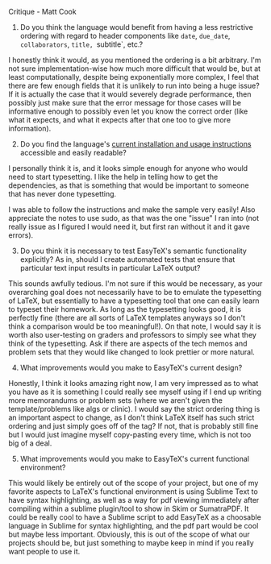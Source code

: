 Critique - Matt Cook


1) Do you think the language would benefit from having a less restrictive ordering with regard to header components like `date`, `due_date`, `collaborators`, `title, `subtitle`, etc.?

I honestly think it would, as you mentioned the ordering is a bit arbitrary. 
I'm not sure implementation-wise how much more difficult that would be, 
but at least computationally, despite being exponentially more complex,
I feel that there are few enough fields that it is unlikely to run into being a huge issue?
If it is actually the case that it would severely degrade performance, then possibly just make
sure that the error message for those cases will be informative enough to possibly even let you
know the correct order (like what it expects, and what it expects after that one too to give more information).


2) Do you find the language's [current installation and usage instructions](https://github.com/PaulDapolito/EasyTeX/blob/master/README.md) accessible and easily readable?

I personally think it is, and it looks simple enough for anyone who would need to start typesetting. I like the help
in telling how to get the dependencies, as that is something that would be important to someone that has never done
typesetting. 

I was able to follow the instructions and make the sample very easily! Also appreciate the notes to use sudo,
as that was the one "issue" I ran into (not really issue as I figured I would need it, but first ran without it
and it gave errors).

3) Do you think it is necessary to test EasyTeX's semantic functionality explicitly? As in, should I create automated tests that ensure that particular text input results in particular LaTeX output?

This sounds awfully tedious. I'm not sure if this would be necessary, as your overarching goal does not necessarily
have to be to emulate the typesetting of LaTeX, but essentially to have a typesetting tool that one can easily learn
to typeset their homework. As long as the typesetting looks good, it is perfectly fine (there are all sorts of LaTeX
templates anyways so I don't think a comparison would be too meaningful!). On that note, I would say it is worth also
user-testing on graders and professors to simply see what they think of the typesetting. Ask if there are aspects of the
tech memos and problem sets that they would like changed to look prettier or more natural.

4) What improvements would you make to EasyTeX's current design?

Honestly, I think it looks amazing right now, I am very impressed as to what you have as it is something I could really
see myself using if I end up writing more memorandums or problem sets (where we aren't given the template/problems like algs
or clinic). I would say the strict ordering thing is an important aspect to change, as I don't think LaTeX itself has such
strict ordering and just simply goes off of the tag? If not, that is probably still fine but I would just imagine myself
copy-pasting every time, which is not too big of a deal.

5) What improvements would you make to EasyTeX's current functional environment?

This would likely be entirely out of the scope of your project, but one of my favorite aspects to LaTeX's functional
environment is using Sublime Text to have syntax highlighting, as well as a way for pdf viewing immediately after compiling
within a sublime plugin/tool to show in Skim or SumatraPDF. It could be really cool to have a Sublime script to add EasyTeX as
a choosable language in Sublime for syntax highlighting, and the pdf part would be cool but maybe less important. Obviously, this is out of the scope
of what our projects should be, but just something to maybe keep in mind if you really want people to use it.